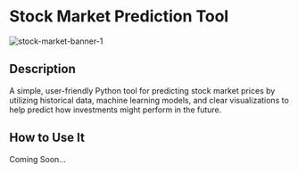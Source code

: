 # Stock Market Prediction Tool
![stock-market-banner-1](https://github.com/user-attachments/assets/ccf5614a-5865-48d1-a43a-df788bd6f951)





## Description
A simple, user-friendly Python tool for predicting stock market prices by utilizing historical data, machine learning models, and clear visualizations to help predict how investments might perform in the future.


## How to Use It
Coming Soon...
